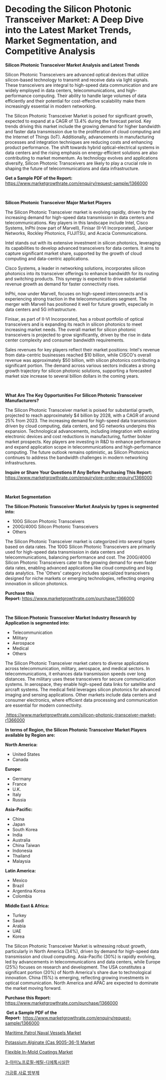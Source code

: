 <p><h1>Decoding the Silicon Photonic Transceiver Market: A Deep Dive into the Latest Market Trends, Market Segmentation, and Competitive Analysis</h1></p><p><strong>Silicon Photonic Transceiver Market Analysis and Latest Trends</strong></p>
<p><p>Silicon Photonic Transceivers are advanced optical devices that utilize silicon-based technology to transmit and receive data via light signals. These transceivers are integral to high-speed data communication and are widely employed in data centers, telecommunications, and high-performance computing. Their ability to handle large volumes of data efficiently and their potential for cost-effective scalability make them increasingly essential in modern networking.</p><p>The Silicon Photonic Transceiver Market is poised for significant growth, expected to expand at a CAGR of 13.4% during the forecast period. Key trends driving this market include the growing demand for higher bandwidth and faster data transmission due to the proliferation of cloud computing and the Internet of Things (IoT). Additionally, advancements in manufacturing processes and integration techniques are reducing costs and enhancing product performance. The shift towards hybrid optical-electrical systems in data centers and the rising emphasis on energy-efficient solutions are also contributing to market momentum. As technology evolves and applications diversify, Silicon Photonic Transceivers are likely to play a crucial role in shaping the future of telecommunications and data infrastructure.</p></p>
<p><strong>Get a Sample PDF of the Report:&nbsp;</strong> <a href="https://www.marketgrowthrate.com/enquiry/request-sample/1366000">https://www.marketgrowthrate.com/enquiry/request-sample/1366000</a></p>
<p>&nbsp;</p>
<p><strong>Silicon Photonic Transceiver Major Market Players</strong></p>
<p><p>The Silicon Photonic Transceiver market is evolving rapidly, driven by the increasing demand for high-speed data transmission in data centers and telecommunications. Key players in this landscape include Intel, Cisco Systems, InPhi (now part of Marvell), Finisar (II-VI Incorporated), Juniper Networks, Rockley Photonics, FUJITSU, and Acacia Communications.</p><p>Intel stands out with its extensive investment in silicon photonics, leveraging its capabilities to develop advanced transceivers for data centers. It aims to capture significant market share, supported by the growth of cloud computing and data-centric applications.</p><p>Cisco Systems, a leader in networking solutions, incorporates silicon photonics into its transceiver offerings to enhance bandwidth for its routing and switching products. This synergy is expected to drive substantial revenue growth as demand for faster connectivity rises.</p><p>InPhi, now under Marvell, focuses on high-speed interconnects and is experiencing strong traction in the telecommunications segment. The merger with Marvell has positioned it well for future growth, especially in data centers and 5G infrastructure.</p><p>Finisar, as part of II-VI Incorporated, has a robust portfolio of optical transceivers and is expanding its reach in silicon photonics to meet increasing market needs. The overall market for silicon photonic transceivers is projected to grow significantly, driven by the rise in data center complexity and consumer bandwidth requirements.</p><p>Sales revenues for key players reflect their market positions: Intel's revenue from data-centric businesses reached $10 billion, while CISCO's overall revenue was approximately $50 billion, with silicon photonics contributing a significant portion. The demand across various sectors indicates a strong growth trajectory for silicon photonic solutions, supporting a forecasted market size increase to several billion dollars in the coming years.</p></p>
<p>&nbsp;</p>
<p><strong>What Are The Key Opportunities For Silicon Photonic Transceiver Manufacturers?</strong></p>
<p><p>The Silicon Photonic Transceiver market is poised for substantial growth, projected to reach approximately $4 billion by 2028, with a CAGR of around 25% from 2023. The increasing demand for high-speed data transmission driven by cloud computing, data centers, and 5G networks underpins this expansion. Technological advancements, including integration with existing electronic devices and cost reductions in manufacturing, further bolster market prospects. Key players are investing in R&D to enhance performance and expand application scope in telecommunications and high-performance computing. The future outlook remains optimistic, as Silicon Photonics continues to address the bandwidth challenges in modern networking infrastructures.</p></p>
<p><strong>Inquire or Share Your Questions If Any Before Purchasing This Report:</strong> <a href="https://www.marketgrowthrate.com/enquiry/pre-order-enquiry/1366000">https://www.marketgrowthrate.com/enquiry/pre-order-enquiry/1366000</a></p>
<p>&nbsp;</p>
<p><strong>Market Segmentation</strong></p>
<p><strong>The Silicon Photonic Transceiver Market Analysis by types is segmented into:</strong></p>
<p><ul><li>100G Silicon Photonic Transceivers</li><li>200G/400G Silicon Photonic Transceivers</li><li>Others</li></ul></p>
<p><p>The Silicon Photonic Transceiver market is categorized into several types based on data rates. The 100G Silicon Photonic Transceivers are primarily used for high-speed data transmission in data centers and telecommunications, balancing performance and cost. The 200G/400G Silicon Photonic Transceivers cater to the growing demand for even faster data rates, enabling advanced applications like cloud computing and big data analytics. The 'Others' category includes specialized transceivers designed for niche markets or emerging technologies, reflecting ongoing innovation in silicon photonics.</p></p>
<p><strong>Purchase this Report:&nbsp;</strong><a href="https://www.marketgrowthrate.com/purchase/1366000">https://www.marketgrowthrate.com/purchase/1366000</a></p>
<p>&nbsp;</p>
<p><strong>The Silicon Photonic Transceiver Market Industry Research by Application is segmented into:</strong></p>
<p><ul><li>Telecommunication</li><li>Military</li><li>Aerospace</li><li>Medical</li><li>Others</li></ul></p>
<p><p>The Silicon Photonic Transceiver market caters to diverse applications across telecommunication, military, aerospace, and medical sectors. In telecommunications, it enhances data transmission speeds over long distances. The military uses these transceivers for secure communication systems. In aerospace, they enable high-speed data links for satellite and aircraft systems. The medical field leverages silicon photonics for advanced imaging and sensing applications. Other markets include data centers and consumer electronics, where efficient data processing and communication are essential for modern connectivity.</p></p>
<p><a href="https://www.marketgrowthrate.com/silicon-photonic-transceiver-market-r1366000">&nbsp;https://www.marketgrowthrate.com/silicon-photonic-transceiver-market-r1366000</a></p>
<p><strong>In terms of Region, the Silicon Photonic Transceiver Market Players available by Region are:</strong></p>
<p>
    <p> <strong> North America: </strong>
        <ul>
            <li>United States</li>
            <li>Canada</li>
        </ul>
        </p> 
    <p> <strong> Europe: </strong>
        <ul>
            <li>Germany</li>
            <li>France</li>
            <li>U.K.</li>
            <li>Italy</li>
            <li>Russia</li>
        </ul>
        </p> 
    <p> <strong> Asia-Pacific: </strong>
        <ul>
            <li>China</li>
            <li>Japan</li>
            <li>South Korea</li>
            <li>India</li>
            <li>Australia</li>
            <li>China Taiwan</li>
            <li>Indonesia</li>
            <li>Thailand</li>
            <li>Malaysia</li>
        </ul>
        </p> 
    <p> <strong> Latin America: </strong>
        <ul>
            <li>Mexico</li>
            <li>Brazil</li>
            <li>Argentina Korea</li>
            <li>Colombia</li>
        </ul>
        </p> 
    <p> <strong> Middle East & Africa: </strong>
        <ul>
            <li>Turkey</li>
            <li>Saudi</li>
            <li>Arabia</li>
            <li>UAE</li>
            <li>Korea</li>
        </ul>
    </p>
    </p>
<p><p>The Silicon Photonic Transceiver Market is witnessing robust growth, particularly in North America (34%), driven by demand for high-speed data transmission and cloud computing. Asia-Pacific (30%) is rapidly evolving, led by advancements in telecommunications and data centers, while Europe (25%) focuses on research and development. The USA constitutes a significant portion (20%) of North America's share due to technological innovation. China (15%) is emerging, reflecting growing investments in optical communication. North America and APAC are expected to dominate the market moving forward.</p></p>
<p><strong>Purchase this Report: </strong><a href="https://www.marketgrowthrate.com/purchase/1366000">https://www.marketgrowthrate.com/purchase/1366000</a></p>
<p>&nbsp;<strong>Get a Sample PDF of the Report:&nbsp;&nbsp;</strong><a href="https://www.marketgrowthrate.com/enquiry/request-sample/1366000">https://www.marketgrowthrate.com/enquiry/request-sample/1366000</a></p>
<p><strong></strong></p>
<p><p><a href="https://www.linkedin.com/pulse/maritime-patrol-naval-vessels-market-strategic-insights-product-5nxxf">Maritime Patrol Naval Vessels Market</a></p><p><a href="https://medium.com/@yazulaeha_16337/global-potassium-alginate-cas-9005-36-1-market-sector-2024-2031-market-metrics-and-market-5b167d44f350?postPublishedType=repub">Potassium Alginate (Cas 9005-36-1) Market</a></p><p><a href="https://issuu.com/reportprime-2/docs/flexible-in-mold-coatings-market-si_6dff73e6605f86">Flexible In-Mold Coatings Market</a></p><p><a href="https://medium.com/@deandreclark78/%EC%A7%80%EC%97%AD-%EB%B0%8F-%EA%B8%80%EB%A1%9C%EB%B2%8C-%ED%8A%B8%EB%A0%8C%EB%93%9C%EA%B0%80-2024%EB%85%84%EB%B6%80%ED%84%B0-2031%EB%85%84%EA%B9%8C%EC%A7%80-3-%EC%95%84%EB%AF%B8%EB%85%B8%ED%94%84%EB%A1%9C%ED%95%84-%EB%A9%94%ED%8B%B8-%EB%94%94%EC%97%90%ED%86%A1%EC%8B%9C%EC%8B%A4%EB%9E%80-%EC%8B%9C%EC%9E%A5%EC%97%90-%EC%96%B4%EB%96%A4-%EC%98%81%ED%96%A5%EC%9D%84-%EB%AF%B8%EC%B9%98%EA%B3%A0-%EC%9E%88%EB%8A%94%EA%B0%80-b032d6dbd6aa?postPublishedType=repub">3-아미노프로필-메틸-디에톡시실란</a></p><p><a href="https://medium.com/@deandreclark78/%EA%B0%80%EA%B8%88-%EC%82%AC%EB%A3%8C-%EB%B3%B4%EC%A1%B4%EC%A0%9C-%EC%8B%9C%EC%9E%A5%EC%9D%B4-%EC%96%B4%EB%96%BB%EA%B2%8C-%EB%B0%9C%EC%A0%84%ED%95%A0-%EA%B2%83%EC%9D%B8%EA%B0%80-2024%EB%85%84%EB%B6%80%ED%84%B0-2031%EB%85%84%EA%B9%8C%EC%A7%80%EC%9D%98-%EC%A3%BC%EC%9A%94-%EC%8B%9C%EC%9E%A5-%EB%8F%99%ED%96%A5-%EB%B0%8F-%EC%A7%80%EC%97%AD-%EC%97%AD%ED%95%99-4a277004b456?postPublishedType=repub">가금류 사료 방부제</a></p></p>